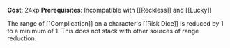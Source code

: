 **Cost**: 24xp
**Prerequisites**: Incompatible with [[Reckless]] and [[Lucky]]

The range of [[Complication]] on a character's [[Risk Dice]] is reduced by 1 to a minimum of 1. This does not stack with other sources of range reduction.